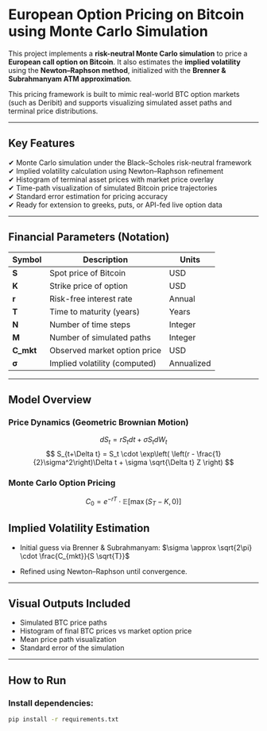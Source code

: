 # European Option Pricing on Bitcoin using Monte Carlo Simulation

This project implements a **risk-neutral Monte Carlo simulation** to price a **European call option on Bitcoin**. It also estimates the **implied volatility** using the **Newton–Raphson method**, initialized with the **Brenner & Subrahmanyam ATM approximation**.

This pricing framework is built to mimic real-world BTC option markets (such as Deribit) and supports visualizing simulated asset paths and terminal price distributions.

---

## Key Features

✔ Monte Carlo simulation under the Black–Scholes risk-neutral framework  
✔ Implied volatility calculation using Newton–Raphson refinement  
✔ Histogram of terminal asset prices with market price overlay  
✔ Time-path visualization of simulated Bitcoin price trajectories  
✔ Standard error estimation for pricing accuracy  
✔ Ready for extension to greeks, puts, or API-fed live option data  

---

## Financial Parameters (Notation)
| Symbol | Description                   | Units   |
|--------|------------------------------|---------|
| **S**  | Spot price of Bitcoin        | USD     |
| **K**  | Strike price of option       | USD     |
| **r**  | Risk-free interest rate      | Annual  |
| **T**  | Time to maturity (years)     | Years   |
| **N**  | Number of time steps         | Integer |
| **M**  | Number of simulated paths    | Integer |
| **C_mkt** | Observed market option price | USD |
| **σ**  | Implied volatility (computed) | Annualized |

---

## Model Overview

### Price Dynamics (Geometric Brownian Motion)
$$
dS_t = rS_t dt + \sigma S_t dW_t
$$
$$
S_{t+\Delta t} = S_t \cdot \exp\left( \left(r - \frac{1}{2}\sigma^2\right)\Delta t + \sigma \sqrt{\Delta t} Z \right)
$$

### Monte Carlo Option Pricing
$$
C_0 = e^{-rT} \cdot \mathbb{E}[\max(S_T - K, 0)]
$$

## Implied Volatility Estimation

- Initial guess via Brenner & Subrahmanyam: $\sigma \approx \sqrt{2\pi} \cdot \frac{C_{mkt}}{S \sqrt{T}}$

- Refined using Newton–Raphson until convergence.

---

## Visual Outputs Included
- Simulated BTC price paths  
- Histogram of final BTC prices vs market option price  
- Mean price path visualization  
- Standard error of the simulation  

---

## How to Run

### Install dependencies:
```bash
pip install -r requirements.txt
